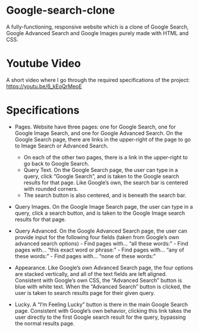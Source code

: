 # Google-search-clone
 A fully-functioning, responsive website which is a clone of Google Search, Google Advanced Search and Google Images purely made with HTML and CSS.  

# Youtube Video
A short video where I go through the required specifications of the project: https://youtu.be/6_kEoQrMeoE

# Specifications
- Pages. Website have three pages: one for Google Search, one for Google Image Search, and one for Google Advanced Search. On the Google Search page, there are links in the upper-right of the page to go to Image Search or Advanced Search. 
    - On each of the other two pages, there is a link in the upper-right to go back to Google Search.
    - Query Text. On the Google Search page, the user can type in a query, click “Google Search”, and is taken to the Google search results for that page. Like Google’s own, the search bar is centered with rounded corners. 
    - The search button is also centered, and is beneath the search bar.

- Query Images. On the Google Image Search page, the user can type in a query, click a search button, and is taken to the Google Image search results for that page.

- Query Advanced. On the Google Advanced Search page, the user can provide input for the following four fields (taken from Google’s own advanced search options)
       - Find pages with… “all these words:”
       - Find pages with… “this exact word or phrase:”
       - Find pages with… “any of these words:”
       - Find pages with… “none of these words:”

- Appearance. Like Google’s own Advanced Search page, the four options are stacked vertically, and all of the text fields are left aligned. Consistent with Google’s own CSS, the “Advanced Search” button is blue with white text. When the “Advanced Search” button is clicked, the user is taken to search results page for their given query.

- Lucky. A “I’m Feeling Lucky” button is there in the main Google Search page. Consistent with Google’s own behavior, clicking this link takes the user directly to the first Google search result for the query, bypassing the normal results page.



